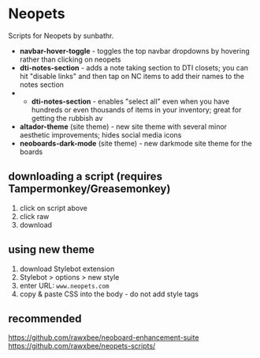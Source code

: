 # Neopets
Scripts for Neopets by sunbathr.

* **navbar-hover-toggle** - toggles the top navbar dropdowns by hovering rather than clicking on neopets
* **dti-notes-section** - adds a note taking section to DTI closets; you can hit "disable links" and then tap on NC items to add their names to the notes section
* * **dti-notes-section** - enables "select all" even when you have hundreds or even thousands of items in your inventory; great for getting the rubbish av
* **altador-theme** (site theme) - new site theme with several minor aesthetic improvements; hides social media icons
* **neoboards-dark-mode** (site theme) - new darkmode site theme for the boards

## downloading a script (requires Tampermonkey/Greasemonkey)
1. click on script above
2. click raw
3. download

## using new theme
1. download Stylebot extension
2. Stylebot > options > new style
3. enter URL: `www.neopets.com`
4. copy & paste CSS into the body - do not add style tags

## recommended
https://github.com/rawxbee/neoboard-enhancement-suite
https://github.com/rawxbee/neopets-scripts/
